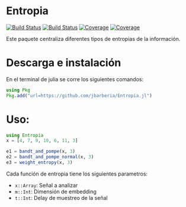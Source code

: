 # Entropia

[![Build Status](https://travis-ci.com/jbarberia/Entropia.jl.svg?branch=master)](https://travis-ci.com/jbarberia/Entropia.jl)
[![Build Status](https://ci.appveyor.com/api/projects/status/github/jbarberia/Entropia.jl?svg=true)](https://ci.appveyor.com/project/jbarberia/Entropia-jl)
[![Coverage](https://codecov.io/gh/jbarberia/Entropia.jl/branch/master/graph/badge.svg)](https://codecov.io/gh/jbarberia/Entropia.jl)
[![Coverage](https://coveralls.io/repos/github/jbarberia/Entropia.jl/badge.svg?branch=master)](https://coveralls.io/github/jbarberia/Entropia.jl?branch=master)

Este paquete centraliza diferentes tipos de entropias de la información.

# Descarga e instalación

En el terminal de julia se corre los siguientes comandos:

```julia
using Pkg
Pkg.add("url=https://github.com/jbarberia/Entropia.jl")
```

# Uso:
```julia
using Entropia
x = [4, 7, 9, 10, 6, 11, 3]

e1 = bandt_and_pompe(x, 3)
e2 = bandt_and_pompe_normal(x, 3)
e3 = weight_entropy(x, 3)
```
Cada función de entropia tiene los siguientes parametros:

* `x::Array`: Señal a analizar
* `m::Int`: Dimensión de embedding
* `t::Int`: Delay de muestreo de la señal
